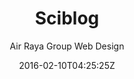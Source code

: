 ---
title: "Sciblog"
github: https://github.com/airrayagroupwebdesign/sciblog
demo: http://sciblog.yourfreebies.org/
author: Air Raya Group Web Design
draft: true
ssg:
  - Jekyll
cms:
  - No Cms
date: 2016-02-10T04:25:25Z
github_branch: master
---